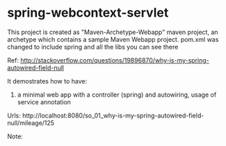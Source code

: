 spring-webcontext-servlet
=========================

This project is created as "Maven-Archetype-Webapp" maven project, an archetype which contains a sample Maven Webapp project.
pom.xml was changed to include spring and all the libs you can see there

Ref:
 http://stackoverflow.com/questions/19896870/why-is-my-spring-autowired-field-null
 
It demostrates how to have:

1) a minimal web app with a controller (spring) and autowiring, usage of service annotation

Urls:
http://localhost:8080/so_01_why-is-my-spring-autowired-field-null/mileage/125

Note:


